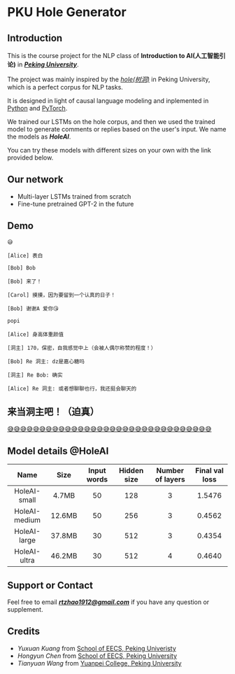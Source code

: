 # PKU Hole Generator

## Introduction

This is the course project for the NLP class of **Introduction to AI(人工智能引论)** in [***Peking University***](https://www.pku.edu.cn).

The project was mainly inspired by the [*hole(树洞)*](https://pkuhelper.pku.edu.cn/hole/) in Peking University, which is a perfect corpus for NLP tasks.

It is designed in light of causal language modeling and inplemented in [Python](https://www.python.org) and [PyTorch](https://pytorch.org).

We trained our LSTMs on the hole corpus, and then we used the trained model to generate comments or replies based on the user's input. We name the models as ***HoleAI***. 

You can try these models with different sizes on your own with the link provided below.

## Our network

- Multi-layer LSTMs trained from scratch
- Fine-tune pretrained GPT-2 in the future

## Demo
```
😅

[Alice] 表白

[Bob] Bob

[Bob] 来了！

[Carol] 摸摸，因为要留到一个认真的日子！

[Bob] 谢谢A 爱你😘
```
```
popi

[Alice] 身高体重颜值

[洞主] 170，保密，自我感觉中上（会被人偶尔称赞的程度！）

[Bob] Re 洞主: dz是嘉心糖吗

[洞主] Re Bob: 确实

[Alice] Re 洞主: 或者想聊聊也行，我还挺会聊天的
```

## 来当洞主吧！（迫真）

[😅😅😅😅😅😅😅😅😅😅😅😅😅😅😅😅😅😅😅😅😅😅😅😅😅😅😅😅😅😅😅😅](https://share.streamlit.io/hirojifukuyama/pkuhole/app.py)

## Model details @HoleAI

|Name|Size|Input words|Hidden size|Number of layers| Final val loss|
| :------: | :------: | :------: | :------: | :------: | :------: |
|HoleAI-small|4.7MB|50|128|3|1.5476|
|HoleAI-medium|12.6MB|50|256|3|0.4562|
|HoleAI-large|37.8MB|30|512|3|0.4354|
|HoleAI-ultra|46.2MB|30|512|4|0.4640|

## Support or Contact

Feel free to email ***rtzhao1912@gmail.com*** if you have any question or supplement.

## Credits
- *Yuxuan Kuang* from [School of EECS, Peking Univeristy](https://eecs.pku.edu.cn)
- *Hongyun Chen* from [School of EECS, Peking University](https://eecs.pku.edu.cn)
- *Tianyuan Wang* from [Yuanpei College, Peking University](https://yuanpei.pku.edu.cn)